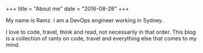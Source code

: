 +++
title = "About me"
date = "2016-08-28"
+++

My name is Ramz. I am a DevOps engineer working in Sydney.

I love to code, travel, think and read, not necessarily in that order. This blog is a collection of rants on code, travel and everything else that comes to my mind.
